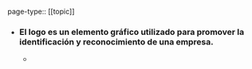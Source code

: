 page-type:: [[topic]]
- ### El logo es un elemento gráfico utilizado para promover la identificación y reconocimiento de una empresa.
  - 


